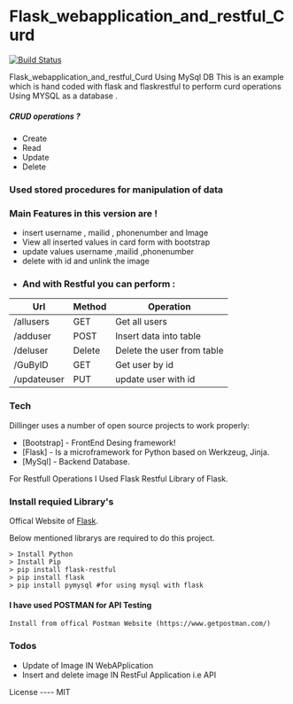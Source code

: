 # Flask_webapplication_and_restful_Curd

[![Build Status](https://travis-ci.org/joemccann/dillinger.svg?branch=master)](https://travis-ci.org/joemccann/dillinger)

Flask_webapplication_and_restful_Curd Using MySql DB
This is an example which is hand coded with flask and flaskrestful to perform curd operations Using MYSQL as a database .
##### CRUD operations ?
  - Create
  - Read
  - Update
  - Delete
### Used stored procedures for manipulation of data
### Main Features in this version are !

  - insert username , mailid , phonenumber and Image
  - View all inserted values in card form with bootstrap
  - update values username ,mailid ,phonenumber 
  - delete with id and unlink the image 
  - ### And with Restful you can perform :
  | Url | Method | Operation|
 | ------ | ---- | ----- |
| /allusers | GET |Get all users |
| /adduser | POST | Insert data into table |
| /deluser | Delete | Delete the user from table |
| /GuByID | GET | Get user by id |
| /updateuser | PUT | update user with id |


### Tech

Dillinger uses a number of open source projects to work properly:

* [Bootstrap] - FrontEnd Desing framework!
* [Flask] - Is a microframework for Python based on Werkzeug, Jinja. 
* [MySql] - Backend Database.

For Restfull Operations I Used Flask Restful Library of Flask.

### Install requied Library's 

Offical Website of [Flask](https://flask.pocoo.org/).

Below mentioned librarys are required to do this project.

```win
> Install Python
> Install Pip
> pip install flask-restful
> pip install flask
> pip install pymysql #for using mysql with flask
```
#### I have used POSTMAN for API Testing 
``` 
Install from offical Postman Website (https://www.getpostman.com/)
````
### Todos

 - Update of Image IN WebAPplication
 - Insert and delete image IN RestFul Application i.e API

License
---- MIT

